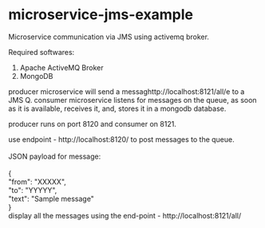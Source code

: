# microservice-jms-example

Microservice communication via JMS using activemq broker.

Required softwares:

1. Apache ActiveMQ Broker
2. MongoDB

producer microservice will send a messaghttp://localhost:8121/all/e to a JMS Q.
consumer microservice listens for messages on the queue, as soon as it is available, receives it, and, stores it in a mongodb database.

producer runs on port 8120 and consumer on 8121.

use endpoint - http://localhost:8120/ to post messages to the queue.
<br>
<br>
JSON payload for message:
<br>
<br>
{
<br>
	"from": "XXXXX",
<br>
	"to": "YYYYY",
<br>
	"text": "Sample message"
<br>
}
<br>
display all the messages using the end-point - http://localhost:8121/all/

